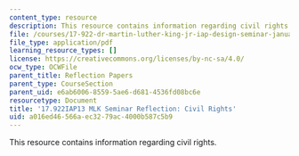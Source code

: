 ```yaml
---
content_type: resource
description: This resource contains information regarding civil rights.
file: /courses/17-922-dr-martin-luther-king-jr-iap-design-seminar-january-iap-2013/a016ed46566aec3279ac4000b587c5b9_MIT17_922IAP13_RefPapr2A.pdf
file_type: application/pdf
learning_resource_types: []
license: https://creativecommons.org/licenses/by-nc-sa/4.0/
ocw_type: OCWFile
parent_title: Reflection Papers
parent_type: CourseSection
parent_uid: e6ab6006-8559-5ae6-d681-4536fd08bc6e
resourcetype: Document
title: '17.922IAP13 MLK Seminar Reflection: Civil Rights'
uid: a016ed46-566a-ec32-79ac-4000b587c5b9
---
```

This resource contains information regarding civil rights.